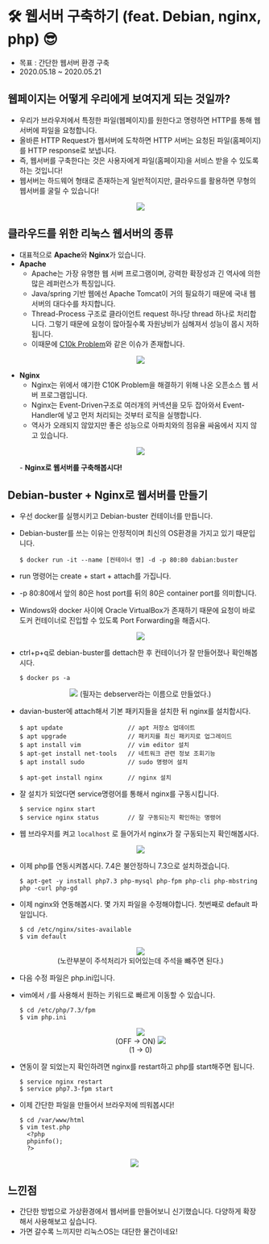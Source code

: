 # 🛠 웹서버 구축하기 (feat. Debian, nginx, php) 😎
- 목표 : 간단한 웹서버 환경 구축
- 2020.05.18 ~ 2020.05.21

## 웹페이지는 어떻게 우리에게 보여지게 되는 것일까?
- 우리가 브라우저에서 특정한 파일(웹페이지)를 원한다고 명령하면 HTTP를 통해 웹서버에 파일을 요청합니다.
- 올바른 HTTP Request가 웹서버에 도착하면 HTTP 서버는 요청된 파일(홈페이지)를 HTTP response로 보냅니다.
- 즉, 웹서버를 구축한다는 것은 사용자에게 파일(홈페이지)을 서비스 받을 수 있도록 하는 것입니다!
- 웹서버는 하드웨어 형태로 존재하는게 일반적이지만, 클라우드를 활용하면 무형의 웹서버를 굴릴 수 있습니다!
  <p align = 'center'>
   <img src = "https://github.com/KGJsGit/my_Cloud-studio/blob/master/pics/fp4/fp4_0.png">
  </p>

## 클라우드를 위한 리눅스 웹서버의 종류
- 대표적으로 <b>Apache</b>와 <b>Nginx</b>가 있습니다.
- <b>Apache</b>
  - Apache는 가장 유명한 웹 서버 프로그램이며, 강력한 확장성과 긴 역사에 의한 많은 레퍼런스가 특징입니다.
  - Java/spring 기반 웹에선 Apache Tomcat이 거의 필요하기 때문에 국내 웹 서버의 대다수를 차지합니다.
  - Thread-Process 구조로 클라이언트 request 하나당 thread 하나로 처리합니다. 그렇기 때문에 요청이 많아질수록 자원낭비가 심해져서 성능이 몹시 저하됩니다.
  - 이때문에 [C10k Problem](https://en.wikipedia.org/wiki/C10k_problem)와 같은 이슈가 존재합니다.
  <p align = 'center'>
   <img src = "https://github.com/KGJsGit/my_Cloud-studio/blob/master/pics/fp4/fp4_1.gif">
   </p>
- <b>Nginx</b>
  - Nginx는 위에서 얘기한 C10K Problem을 해결하기 위해 나온 오픈소스 웹 서버 프로그램입니다.
  - Nginx는 Event-Driven구조로 여러개의 커넥션을 모두 잡아와서 Event-Handler에 넣고 먼저 처리되는 것부터 로직을 실행합니다.
  - 역사가 오래되지 않았지만 좋은 성능으로 아파치와의 점유율 싸움에서 지지 않고 있습니다.
  <p align = 'center'>
   <img src = "https://github.com/KGJsGit/my_Cloud-studio/blob/master/pics/fp4/fp4_2.gif">
  </p>
  - <b>Nginx로 웹서버를 구축해봅시다!</b>
  
## Debian-buster + Nginx로 웹서버를 만들기
- 우선 docker를 실행시키고 Debian-buster 컨테이너를 만듭니다.
- Debian-buster를 쓰는 이유는 안정적이며 최신의 OS환경을 가지고 있기 때문입니다.
  ```
  $ docker run -it --name [컨테이너 명] -d -p 80:80 dabian:buster
  ```
- run 명령어는 create + start + attach를 가집니다.
- -p 80:80에서 앞의 80은 host port를 뒤의 80은 container port를 의미합니다.
- Windows와 docker 사이에 Oracle VirtualBox가 존재하기 때문에 요청이 바로 도커 컨테이너로 진입할 수 있도록 Port Forwarding을 해줍시다.
  <p align = 'center'>
   <img src = "https://github.com/KGJsGit/my_Cloud-studio/blob/master/pics/fp4/fp4_4.JPG">
  </p>
- ctrl+p+q로 debian-buster를 dettach한 후 컨테이너가 잘 만들어졌나 확인해봅시다.
  ```
  $ docker ps -a
  ```
  <p align = 'center'>
   <img src = "https://github.com/KGJsGit/my_Cloud-studio/blob/master/pics/fp4/fp4_3.JPG">
   (필자는 debserver라는 이름으로 만들었다.)
  </p>
- davian-buster에 attach해서 기본 패키지들을 설치한 뒤 nginx를 설치합시다.
  ```
  $ apt update                  // apt 저장소 업데이트
  $ apt upgrade                 // 패키지를 최신 패키지로 업그레이드
  $ apt install vim             // vim editor 설치
  $ apt-get install net-tools   // 네트워크 관련 정보 조회기능
  $ apt install sudo            // sudo 명령어 설치
  
  $ apt-get install nginx       // nginx 설치
  ```
- 잘 설치가 되었다면 service명령어를 통해서 nginx를 구동시킵니다.
  ```
  $ service nginx start
  $ service nginx status        // 잘 구동되는지 확인하는 명령어
  ```
- 웹 브라우저를 켜고  ```localhost``` 로 들어가서 nginx가 잘 구동되는지 확인해봅시다.
  <p align = 'center'>
   <img src = "https://github.com/KGJsGit/my_Cloud-studio/blob/master/pics/fp4/fp4_9.JPG">
  </p>

- 이제 php를 연동시켜봅시다. 7.4은 불안정하니 7.3으로 설치하겠습니다.
  ```
  $ apt-get -y install php7.3 php-mysql php-fpm php-cli php-mbstring php -curl php-gd
  ```
- 이제 nginx와 연동해봅시다. 몇 가지 파일을 수정해야합니다. 첫번째로 default 파일입니다.
  ```
  $ cd /etc/nginx/sites-available
  $ vim default
  ```
  <p align = 'center'>
   <img src = "https://github.com/KGJsGit/my_Cloud-studio/blob/master/pics/fp4/fp4_5.JPG"><br>
    (노란부분이 주석처리가 되어있는데 주석을 뺴주면 된다.)
  </p>
- 다음 수정 파일은 php.ini입니다.
- vim에서 ```/```를 사용해서 원하는 키워드로 빠르게 이동할 수 있습니다.
  ```
  $ cd /etc/php/7.3/fpm
  $ vim php.ini
  ```
  <p align = 'center'>
   <img src = "https://github.com/KGJsGit/my_Cloud-studio/blob/master/pics/fp4/fp4_6.JPG"><br>
   (OFF -> ON)
   <img src = "https://github.com/KGJsGit/my_Cloud-studio/blob/master/pics/fp4/fp4_7.JPG"><br>
   (1 -> 0)
  </p>
- 연동이 잘 되었는지 확인하려면 nginx를 restart하고 php를 start해주면 됩니다.
  ```
  $ service nginx restart
  $ service php7.3-fpm start
  ```
- 이제 간단한 파일을 만들어서 브라우저에 띄워봅시다!
  ```
  $ cd /var/www/html
  $ vim test.php
    <?php
    phpinfo();
    ?>
  ```
 <p align = 'center'>
   <img src = "https://github.com/KGJsGit/my_Cloud-studio/blob/master/pics/fp4/fp4_8.JPG">
  </p>
  
 ## 느낀점 
 - 간단한 방법으로 가상환경에서 웹서버를 만들어보니 신기했습니다. 다양하게 확장해서 사용해보고 싶습니다.
 - 가면 갈수록 느끼지만 리눅스OS는 대단한 물건이네요!

